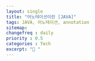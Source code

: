 ```yaml
---
layout: single
title: "어노테이션이란 [JAVA]"
tags: JAVA, 어노테이션, annotation
sitemap:
changefreq : daily
priority : 0.5
categories : Tech
excerpt: "📘 "
---
```


